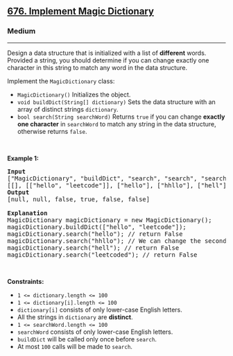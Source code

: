 <h2><a href="https://leetcode.com/problems/implement-magic-dictionary/">676. Implement Magic Dictionary</a></h2><h3>Medium</h3><hr><div style="user-select: auto;"><p style="user-select: auto;">Design a data structure that is initialized with a list of <strong style="user-select: auto;">different</strong> words. Provided a string, you should determine if you can change exactly one character in this string to match any word in the data structure.</p>

<p style="user-select: auto;">Implement the&nbsp;<code style="user-select: auto;">MagicDictionary</code>&nbsp;class:</p>

<ul style="user-select: auto;">
	<li style="user-select: auto;"><code style="user-select: auto;">MagicDictionary()</code>&nbsp;Initializes the object.</li>
	<li style="user-select: auto;"><code style="user-select: auto;">void buildDict(String[]&nbsp;dictionary)</code>&nbsp;Sets the data structure&nbsp;with an array of distinct strings <code style="user-select: auto;">dictionary</code>.</li>
	<li style="user-select: auto;"><code style="user-select: auto;">bool search(String searchWord)</code> Returns <code style="user-select: auto;">true</code> if you can change <strong style="user-select: auto;">exactly one character</strong> in <code style="user-select: auto;">searchWord</code> to match any string in the data structure, otherwise returns <code style="user-select: auto;">false</code>.</li>
</ul>

<p style="user-select: auto;">&nbsp;</p>
<p style="user-select: auto;"><strong style="user-select: auto;">Example 1:</strong></p>

<pre style="user-select: auto;"><strong style="user-select: auto;">Input</strong>
["MagicDictionary", "buildDict", "search", "search", "search", "search"]
[[], [["hello", "leetcode"]], ["hello"], ["hhllo"], ["hell"], ["leetcoded"]]
<strong style="user-select: auto;">Output</strong>
[null, null, false, true, false, false]

<strong style="user-select: auto;">Explanation</strong>
MagicDictionary magicDictionary = new MagicDictionary();
magicDictionary.buildDict(["hello", "leetcode"]);
magicDictionary.search("hello"); // return False
magicDictionary.search("hhllo"); // We can change the second 'h' to 'e' to match "hello" so we return True
magicDictionary.search("hell"); // return False
magicDictionary.search("leetcoded"); // return False
</pre>

<p style="user-select: auto;">&nbsp;</p>
<p style="user-select: auto;"><strong style="user-select: auto;">Constraints:</strong></p>

<ul style="user-select: auto;">
	<li style="user-select: auto;"><code style="user-select: auto;">1 &lt;=&nbsp;dictionary.length &lt;= 100</code></li>
	<li style="user-select: auto;"><code style="user-select: auto;">1 &lt;=&nbsp;dictionary[i].length &lt;= 100</code></li>
	<li style="user-select: auto;"><code style="user-select: auto;">dictionary[i]</code> consists of only lower-case English letters.</li>
	<li style="user-select: auto;">All the strings in&nbsp;<code style="user-select: auto;">dictionary</code>&nbsp;are <strong style="user-select: auto;">distinct</strong>.</li>
	<li style="user-select: auto;"><code style="user-select: auto;">1 &lt;=&nbsp;searchWord.length &lt;= 100</code></li>
	<li style="user-select: auto;"><code style="user-select: auto;">searchWord</code>&nbsp;consists of only lower-case English letters.</li>
	<li style="user-select: auto;"><code style="user-select: auto;">buildDict</code>&nbsp;will be called only once before <code style="user-select: auto;">search</code>.</li>
	<li style="user-select: auto;">At most <code style="user-select: auto;">100</code> calls will be made to <code style="user-select: auto;">search</code>.</li>
</ul>
</div>